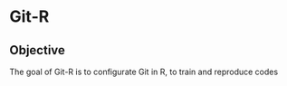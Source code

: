 
# Git-R

<!-- badges: start -->
<!-- badges: end -->
## Objective
The goal of Git-R is to configurate Git in R, to train and reproduce codes

